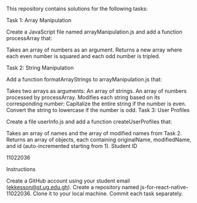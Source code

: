 This repository contains solutions for the following tasks:

Task 1: Array Manipulation

Create a JavaScript file named arrayManipulation.js and add a function processArray that:

Takes an array of numbers as an argument.
Returns a new array where each even number is squared and each odd number is tripled.

Task 2: String Manipulation

Add a function formatArrayStrings to arrayManipulation.js that:

Takes two arrays as arguments:
An array of strings.
An array of numbers processed by processArray.
Modifies each string based on its corresponding number:
Capitalize the entire string if the number is even.
Convert the string to lowercase if the number is odd.
Task 3: User Profiles

Create a file userInfo.js and add a function createUserProfiles that:

Takes an array of names and the array of modified names from Task 2.
Returns an array of objects, each containing originalName, modifiedName, and id (auto-incremented starting from 1).
Student ID

11022036

Instructions

Create a GitHub account using your student email (ekkesson@st.ug.edu.gh).
Create a repository named js-for-react-native-11022036.
Clone it to your local machine.
Commit each task separately.
